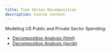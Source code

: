 ```yaml
---
title: Time Series Decomposition
description: Course Content
---
```


Modeling US Public and Private Sector Spending:
- [Decomposition Analysis (html)](Decomposition.html)
- [Decomposition Analysis (ipynb)](Decomposition.ipynb)
